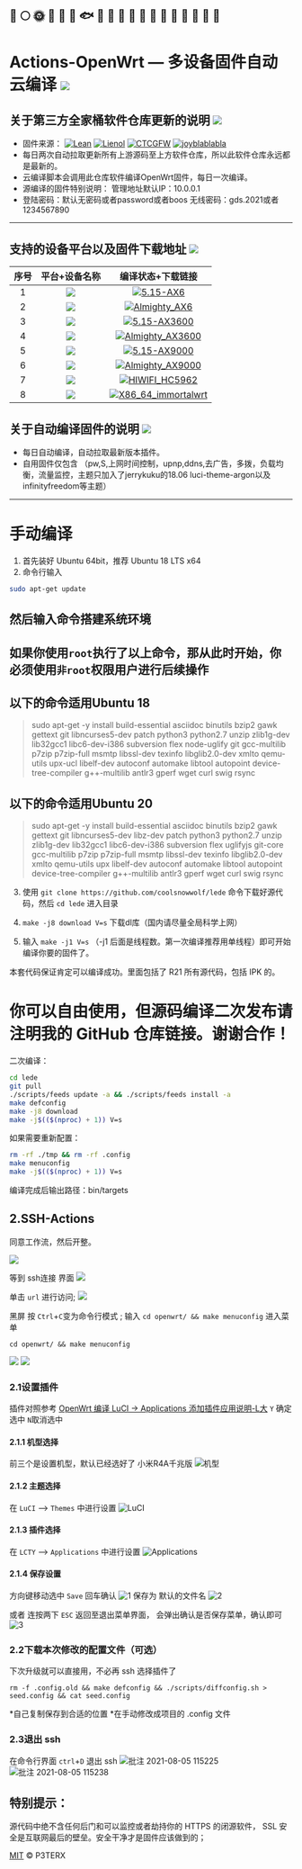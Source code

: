 🚀️
🌕️
🌞️
🍺️
🐳
🐠
🐟
🐡
🐬
🐋
🦈
🦆
🦅
🦉
🐓
🦃
🐌
🐌
🐌
-------------
Actions-OpenWrt — 多设备固件自动云编译 [![](https://img.shields.io/badge/-云编译固件-green.svg)](#云编译固件-)
======================
关于第三方全家桶软件仓库更新的说明 [![](https://img.shields.io/badge/-软件库更新说明-green.svg)](#软件库更新说明-)
-------------
- 固件来源：
[![Lean](https://img.shields.io/badge/Lede-Lean-red.svg?style=flat&logo=appveyor)](https://github.com/coolsnowwolf/lede) 
 [![Lienol](https://img.shields.io/badge/Package-Lienol-blueviolet.svg?style=flat&logo=appveyor)](https://github.com/Lienol/openwrt-package)  [![CTCGFW](https://img.shields.io/badge/OpenWrt-CTCGFW-orange.svg?style=flat&logo=appveyor)](https://github.com/project-openwrt/openwrt) [![joyblablabla](https://img.shields.io/badge/Mod-Joecaicai-success.svg?style=flat&logo=appveyor)](https://github.com/Joecaicai/Actions-OpenWrt/actions)
- 每日两次自动拉取更新所有上游源码至上方软件仓库，所以此软件仓库永远都是最新的。
- 云编译脚本会调用此仓库软件编译OpenWrt固件，每日一次编译。
- 源编译的固件特别说明： 管理地址默认IP：10.0.0.1 
- 登陆密码：默认无密码或者password或者boos 无线密码：gds.2021或者1234567890
-------------
支持的设备平台以及固件下载地址 [![](https://img.shields.io/badge/-设备及固件列表下载-green.svg)](#设备及固件列表下载-)
-------------

|    序号   |     平台+设备名称     |   编译状态+下载链接 |  
| :-----------------: | :-------------: |:-----------------: | 
| 1 |   [![](https://img.shields.io/badge/OpenWrt-5.15--AX6-green.svg)](https://github.com/Joecaicai/Actions-OpenWrt/actions/workflows/5.15_AX6.yml)|[![5.15-AX6](https://github.com/Joecaicai/Actions-OpenWrt/actions/workflows/5.15-AX6.yml/badge.svg)](https://github.com/Joecaicai/Actions-OpenWrt/actions/workflows/5.15-AX6.yml)|
| 2 |   [![](https://img.shields.io/badge/OpenWrt-AX6--Almighty-green.svg)](https://github.com/Joecaicai/Actions-OpenWrt/actions/workflows/AX6_Almighty.yml)|[![Almighty_AX6](https://github.com/Joecaicai/Actions-OpenWrt/actions/workflows/Almighty_AX6.yml/badge.svg)](https://github.com/Joecaicai/Actions-OpenWrt/actions/workflows/Almighty_AX6.yml)|
| 3 |   [![](https://img.shields.io/badge/OpenWrt-5.15--AX3600-green.svg)](https://github.com/Joecaicai/Actions-OpenWrt/actions/workflows/5.15_AX3600.yml)|[![5.15-AX3600](https://github.com/Joecaicai/Actions-OpenWrt/actions/workflows/5.15-AX3600.yml/badge.svg)](https://github.com/Joecaicai/Actions-OpenWrt/actions/workflows/5.15-AX3600.yml)|
| 4 |   [![](https://img.shields.io/badge/OpenWrt-Almighty--AX3600-green.svg)](https://github.com/Joecaicai/Actions-OpenWrt/actions/workflows/5.15_AX3600.yml)|[![Almighty_AX3600](https://github.com/Joecaicai/Actions-OpenWrt/actions/workflows/Almighty_AX3600.yml/badge.svg)](https://github.com/Joecaicai/Actions-OpenWrt/actions/workflows/Almighty_AX3600.yml)|
| 5 |   [![](https://img.shields.io/badge/OpenWrt-5.15--AX9000-green.svg)](https://github.com/Joecaicai/Actions-OpenWrt/actions/workflows/5.15_AX9000.yml)|[![5.15-AX9000](https://github.com/Joecaicai/Actions-OpenWrt/actions/workflows/5.15-AX9000.yml/badge.svg)](https://github.com/Joecaicai/Actions-OpenWrt/actions/workflows/5.15-AX9000.yml)|
| 6 |   [![](https://img.shields.io/badge/OpenWrt-Almighty--AX9000-green.svg)](https://github.com/Joecaicai/Actions-OpenWrt/actions/workflows/Almighty_AX9000.yml)|[![Almighty_AX9000](https://github.com/Joecaicai/Actions-OpenWrt/actions/workflows/Almighty_AX9000.yml/badge.svg)](https://github.com/Joecaicai/Actions-OpenWrt/actions/workflows/Almighty_AX9000.yml)|
| 7 |   [![](https://img.shields.io/badge/OpenWrt-HiWiFi--HC5962-green.svg)](https://github.com/Joecaicai/Actions-OpenWrt/actions/workflows/HIWIFI_HC5962.yml)|[![HIWIFI_HC5962](https://github.com/Joecaicai/AutoBuild-OpenWrt/actions/workflows/HIWIFI_HC5962.yml/badge.svg)](https://github.com/Joecaicai/AutoBuild-OpenWrt/actions/workflows/HIWIFI_HC5962.yml)|
| 8 |   [![](https://img.shields.io/badge/OpenWrt-X86--64--immortalwrt-green.svg)](https://github.com/Joecaicai/AutoBuild-OpenWrt/actions/workflows/X86_64_immortalwrt.yml)|[![X86_64_immortalwrt](https://github.com/Joecaicai/AutoBuild-OpenWrt/actions/workflows/X86_64_immortalwrt.yml/badge.svg)](https://github.com/Joecaicai/AutoBuild-OpenWrt/actions/workflows/X86_64_immortalwrt.yml)|

关于自动编译固件的说明 [![](https://img.shields.io/badge/-自动编译说明-green.svg)](#自动编译说明-)
-------------

- 每日自动编译，自动拉取最新版本插件。
- 自用固件仅包含 （pw,S,上网时间控制，upnp,ddns,去广告，多拨，负载均衡，流量监控，主题只加入了jerrykuku的18.06 luci-theme-argon以及infinityfreedom等主题）

-------------
手动编译
======================
1. 首先装好 Ubuntu 64bit，推荐  Ubuntu  18 LTS x64  
2. 命令行输入

```bash
sudo apt-get update
```
然后输入命令搭建系统环境
-------------
**如果你使用`root`执行了以上命令，那从此时开始，你必须使用`非root`权限用户进行后续操作**
-------------
以下的命令适用Ubuntu 18
-------------
>sudo apt-get -y install build-essential asciidoc binutils bzip2 gawk gettext git libncurses5-dev patch python3 python2.7 unzip zlib1g-dev lib32gcc1 libc6-dev-i386 subversion flex node-uglify git gcc-multilib p7zip p7zip-full msmtp libssl-dev texinfo libglib2.0-dev xmlto qemu-utils upx-ucl libelf-dev autoconf automake libtool autopoint device-tree-compiler g++-multilib antlr3 gperf wget curl swig rsync

以下的命令适用Ubuntu 20
-------------
>sudo apt-get -y install build-essential asciidoc binutils bzip2 gawk gettext git libncurses5-dev libz-dev patch python3 python2.7 unzip zlib1g-dev lib32gcc1 libc6-dev-i386 subversion flex uglifyjs git-core gcc-multilib p7zip p7zip-full msmtp libssl-dev texinfo libglib2.0-dev xmlto qemu-utils upx libelf-dev autoconf automake libtool autopoint device-tree-compiler g++-multilib antlr3 gperf wget curl swig rsync

3. 使用 `git clone https://github.com/coolsnowwolf/lede` 命令下载好源代码，然后 `cd lede` 进入目录

4. `make -j8 download V=s` 下载dl库（国内请尽量全局科学上网）

5. 输入 `make -j1 V=s` （-j1 后面是线程数。第一次编译推荐用单线程）即可开始编译你要的固件了。

本套代码保证肯定可以编译成功。里面包括了 R21 所有源代码，包括 IPK 的。

你可以自由使用，但源码编译二次发布请注明我的 GitHub 仓库链接。谢谢合作！
=

二次编译：
```bash
cd lede
git pull
./scripts/feeds update -a && ./scripts/feeds install -a
make defconfig
make -j8 download
make -j$(($(nproc) + 1)) V=s
```

如果需要重新配置：
```bash
rm -rf ./tmp && rm -rf .config
make menuconfig
make -j$(($(nproc) + 1)) V=s
```

编译完成后输出路径：bin/targets

## 2.SSH-Actions

同意工作流，然后开整。

![](https://gitee.com/Unkaer/blog/raw/master/images/material/20210307205947.webp)

等到 ssh连接 界面
![](https://gitee.com/Unkaer/blog/raw/master/images/material/20210307210916.webp)

单击 `url` 进行访问;
![](https://gitee.com/Unkaer/blog/raw/master/images/material/20210307210937.webp)

黑屏 按 `Ctrl`+`C`变为命令行模式 ;
输入 `cd openwrt/ && make menuconfig` 进入菜单

```
cd openwrt/ && make menuconfig
```

![](https://gitee.com/Unkaer/blog/raw/master/images/material/20210307211012.webp)
![](https://gitee.com/Unkaer/blog/raw/master/images/material/20210307211148.webp)

### 2.1设置插件
插件对照参考 [OpenWrt 编译 LuCI -> Applications 添加插件应用说明-L大](https://www.right.com.cn/forum/thread-3682029-1-1.html)
`Y` 确定选中 `N`取消选中

#### 2.1.1 机型选择
前三个是设置机型，默认已经选好了 小米R4A千兆版
![机型](https://user-images.githubusercontent.com/45261780/128300236-881f51d1-6475-4621-83f4-61775e01030e.png)

#### 2.1.2 主题选择
在 `LuCI` --> `Themes` 中进行设置
![LuCI](https://user-images.githubusercontent.com/45261780/128300627-a3af1f69-2c2f-49fa-86ce-8da6b3a0d0d4.png)

#### 2.1.3 插件选择
在 `LCTY` --> `Applications` 中进行设置
![Applications](https://user-images.githubusercontent.com/45261780/128300725-26799ad1-1bbb-4035-8ff0-aeaba1635dd3.png)

#### 2.1.4 保存设置
方向键移动选中 `Save` 回车确认
![1](https://user-images.githubusercontent.com/45261780/128300983-93ee554e-e72d-4082-8550-265ff087971e.png)
保存为 默认的文件名
![2](https://user-images.githubusercontent.com/45261780/128301040-705307f5-2b0b-42d0-b52c-5608807ebcd5.png)

或者 连按两下 `ESC` 返回至退出菜单界面，
会弹出确认是否保存菜单，确认即可
![3](https://user-images.githubusercontent.com/45261780/128301176-8f163e5e-84f3-4700-ba38-7732f4fe16f4.png)


### 2.2下载本次修改的配置文件（可选）
下次升级就可以直接用，不必再 ssh 选择插件了

```
rm -f .config.old && make defconfig && ./scripts/diffconfig.sh > seed.config && cat seed.config
```

*自己复制保存到合适的位置
*在手动修改成项目的 .config 文件

### 2.3退出 ssh
在命令行界面 `ctrl`+`D`  退出 ssh
![批注 2021-08-05 115225](https://user-images.githubusercontent.com/45261780/128301252-f054fa0a-6544-4770-8e99-217946f9b692.png)
![批注 2021-08-05 115238](https://user-images.githubusercontent.com/45261780/128301319-5b6969b1-94e5-43f7-97c7-6f69acbd92ec.png)


特别提示：
------
源代码中绝不含任何后门和可以监控或者劫持你的 HTTPS 的闭源软件， SSL 安全是互联网最后的壁垒。安全干净才是固件应该做到的；

[MIT](https://github.com/MuaCat/Actions-OpenWrt/blob/master/LICENSE) © P3TERX
